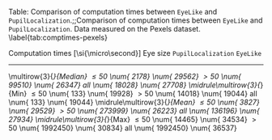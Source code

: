 
Table: Comparison of computation times between `EyeLike` and
`PupilLocalization`.;;Comparison of computation times between `EyeLike` and
`PupilLocalization`. Data measured on the Pexels dataset. \label{tab:comptimes-pexels}

Computation times [\si{\micro\second}] Eye size        `PupilLocalization`        `EyeLike`
-------------------------------------- -------- -------------------------- ----------------
\multirow{3}{*}{Median}                $\le 50$   \num{    2178}            \num{   29562}
                                       $> 50$     \num{   99510}            \num{   26347}
                                       all        \num{   18028}            \num{   27708}
\midrule\multirow{3}{*}{Min}           $\le 50$   \num{     133}            \num{   19928}
                                       $> 50$     \num{   14018}            \num{   19044}
                                       all        \num{     133}            \num{   19044}
\midrule\multirow{3}{*}{Mean}          $\le 50$   \num{    3827}            \num{   29529}
                                       $> 50$     \num{  273999}            \num{   26223}
                                       all        \num{  136196}            \num{   27934}
\midrule\multirow{3}{*}{Max}           $\le 50$   \num{   14465}            \num{   34534}
                                       $> 50$     \num{ 1992450}            \num{   30834}
                                       all        \num{ 1992450}            \num{   36537}


